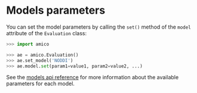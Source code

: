 # Models parameters
You can set the model parameters by calling the `set()` method of the `model` attribute of the `Evaluation` class:
```Python
>>> import amico

>>> ae = amico.Evaluation()
>>> ae.set_model('NODDI')
>>> ae.model.set(param1=value1, param2=value2, ...)
```

See the [models api reference](../api_reference/models.md) for more information about the available parameters for each model.
